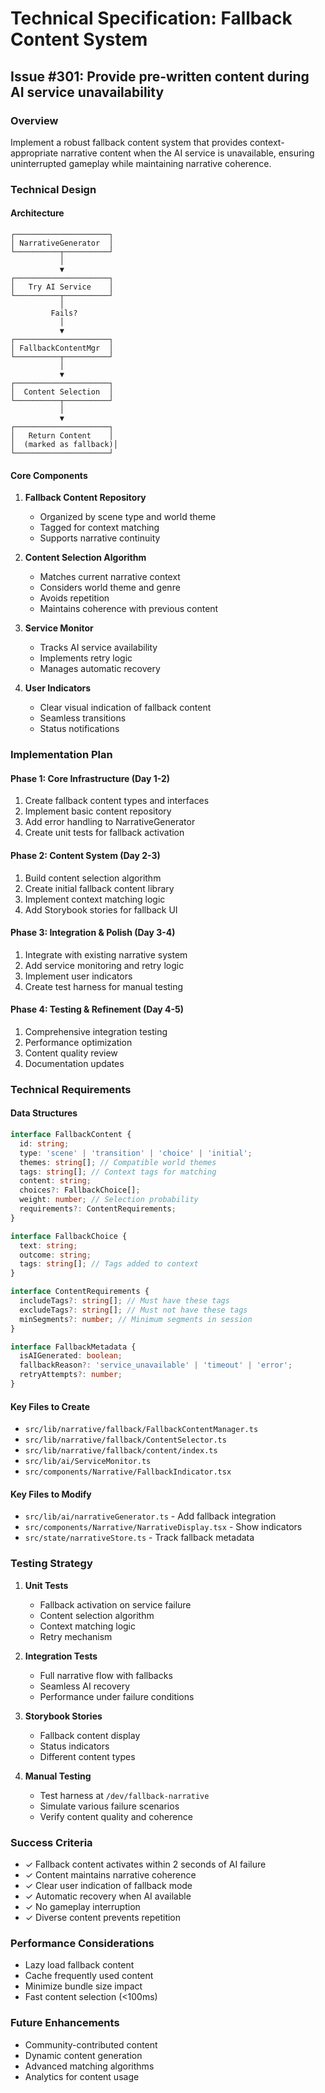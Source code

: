 # Technical Specification: Fallback Content System

## Issue #301: Provide pre-written content during AI service unavailability

### Overview
Implement a robust fallback content system that provides context-appropriate narrative content when the AI service is unavailable, ensuring uninterrupted gameplay while maintaining narrative coherence.

### Technical Design

#### Architecture
```
┌─────────────────────┐
│ NarrativeGenerator  │
└──────────┬──────────┘
           │
           ▼
┌─────────────────────┐
│   Try AI Service    │
└──────────┬──────────┘
           │
         Fails?
           │
           ▼
┌─────────────────────┐
│ FallbackContentMgr  │
└──────────┬──────────┘
           │
           ▼
┌─────────────────────┐
│  Content Selection  │
└──────────┬──────────┘
           │
           ▼
┌─────────────────────┐
│   Return Content    │
│  (marked as fallback)│
└─────────────────────┘
```

#### Core Components

1. **Fallback Content Repository**
   - Organized by scene type and world theme
   - Tagged for context matching
   - Supports narrative continuity

2. **Content Selection Algorithm**
   - Matches current narrative context
   - Considers world theme and genre
   - Avoids repetition
   - Maintains coherence with previous content

3. **Service Monitor**
   - Tracks AI service availability
   - Implements retry logic
   - Manages automatic recovery

4. **User Indicators**
   - Clear visual indication of fallback content
   - Seamless transitions
   - Status notifications

### Implementation Plan

#### Phase 1: Core Infrastructure (Day 1-2)
1. Create fallback content types and interfaces
2. Implement basic content repository
3. Add error handling to NarrativeGenerator
4. Create unit tests for fallback activation

#### Phase 2: Content System (Day 2-3)
1. Build content selection algorithm
2. Create initial fallback content library
3. Implement context matching logic
4. Add Storybook stories for fallback UI

#### Phase 3: Integration & Polish (Day 3-4)
1. Integrate with existing narrative system
2. Add service monitoring and retry logic
3. Implement user indicators
4. Create test harness for manual testing

#### Phase 4: Testing & Refinement (Day 4-5)
1. Comprehensive integration testing
2. Performance optimization
3. Content quality review
4. Documentation updates

### Technical Requirements

#### Data Structures
```typescript
interface FallbackContent {
  id: string;
  type: 'scene' | 'transition' | 'choice' | 'initial';
  themes: string[]; // Compatible world themes
  tags: string[]; // Context tags for matching
  content: string;
  choices?: FallbackChoice[];
  weight: number; // Selection probability
  requirements?: ContentRequirements;
}

interface FallbackChoice {
  text: string;
  outcome: string;
  tags: string[]; // Tags added to context
}

interface ContentRequirements {
  includeTags?: string[]; // Must have these tags
  excludeTags?: string[]; // Must not have these tags
  minSegments?: number; // Minimum segments in session
}

interface FallbackMetadata {
  isAIGenerated: boolean;
  fallbackReason?: 'service_unavailable' | 'timeout' | 'error';
  retryAttempts?: number;
}
```

#### Key Files to Create
- `src/lib/narrative/fallback/FallbackContentManager.ts`
- `src/lib/narrative/fallback/ContentSelector.ts`
- `src/lib/narrative/fallback/content/index.ts`
- `src/lib/ai/ServiceMonitor.ts`
- `src/components/Narrative/FallbackIndicator.tsx`

#### Key Files to Modify
- `src/lib/ai/narrativeGenerator.ts` - Add fallback integration
- `src/components/Narrative/NarrativeDisplay.tsx` - Show indicators
- `src/state/narrativeStore.ts` - Track fallback metadata

### Testing Strategy

1. **Unit Tests**
   - Fallback activation on service failure
   - Content selection algorithm
   - Context matching logic
   - Retry mechanism

2. **Integration Tests**
   - Full narrative flow with fallbacks
   - Seamless AI recovery
   - Performance under failure conditions

3. **Storybook Stories**
   - Fallback content display
   - Status indicators
   - Different content types

4. **Manual Testing**
   - Test harness at `/dev/fallback-narrative`
   - Simulate various failure scenarios
   - Verify content quality and coherence

### Success Criteria
- ✓ Fallback content activates within 2 seconds of AI failure
- ✓ Content maintains narrative coherence
- ✓ Clear user indication of fallback mode
- ✓ Automatic recovery when AI available
- ✓ No gameplay interruption
- ✓ Diverse content prevents repetition

### Performance Considerations
- Lazy load fallback content
- Cache frequently used content
- Minimize bundle size impact
- Fast content selection (<100ms)

### Future Enhancements
- Community-contributed content
- Dynamic content generation
- Advanced matching algorithms
- Analytics for content usage